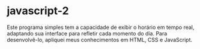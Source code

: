 # javascript-2
Este programa simples tem a capacidade de exibir o horário em tempo real, adaptando sua interface para refletir cada momento do dia. Para desenvolvê-lo, apliquei meus conhecimentos em HTML, CSS e JavaScript.
